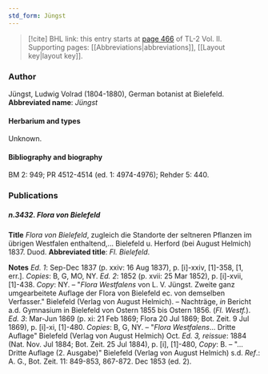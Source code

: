 ```yaml
---
std_form: Jüngst
---
```


> [!cite] BHL link: this entry starts at [page 466](https://www.biodiversitylibrary.org/page/33068708) of TL-2 Vol. II.
> Supporting pages: [[Abbreviations|abbreviations]], [[Layout key|layout key]].

### Author

Jüngst, Ludwig Volrad (1804-1880), German botanist at Bielefeld. 
**Abbreviated name**: *Jüngst*

#### Herbarium and types

Unknown.

#### Bibliography and biography

BM 2: 949; PR 4512-4514 (ed. 1: 4974-4976); Rehder 5: 440.

### Publications

##### n.3432. Flora von Bielefeld

**Title**
*Flora von Bielefeld*, zugleich die Standorte der seltneren Pflanzen im übrigen Westfalen enthaltend,... Bielefeld u. Herford (bei August Helmich) 1837. Duod.
**Abbreviated title**: *Fl. Bielefeld*.

**Notes**
*Ed. 1*: Sep-Dec 1837 (p. xxiv: 16 Aug 1837), p. \[i\]-xxiv, \[1\]-358, \[1, err.\]. *Copies*: B, G, MO, NY.
*Ed. 2*: 1852 (p. xvii: 25 Mar 1852), p. \[i\]-xvii, \[1\]-438. *Copy*: NY. – "*Flora Westfalens* von L. V. Jüngst. Zweite ganz umgearbeitete Auflage der Flora von Bielefeld ec. von demselben Verfasser." Bielefeld (Verlag von August Helmich). – Nachträge, *in* Bericht a.d. Gymnasium in Bielefeld von Ostern 1855 bis Ostern 1856. (*Fl. Westf.*).
*Ed. 3*: Mar-Jun 1869 (p. xi: 21 Feb 1869; Flora 20 Jul 1869; Bot. Zeit. 9 Jul 1869), p. \[i\]-xi, \[1\]-480. *Copies*: B, G, NY. – "*Flora Westfalens*... Dritte Auflage" Bielefeld (Verlag von August Helmich) Oct.
*Ed. 3, reissue*: 1884 (Nat. Nov. Jul 1884; Bot. Zeit. 25 Jul 1884), p. \[i\], \[1\]-480, *Copy*: B. – "... Dritte Auflage (2. Ausgabe)" Bielefeld (Verlag von August Helmich) s.d.
*Ref*.: A. G., Bot. Zeit. 11: 849-853, 867-872. Dec 1853 (ed. 2).

